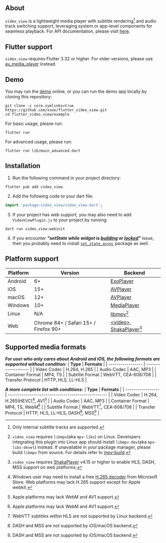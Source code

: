 ## About

`video_view` is a lightweight media player with subtitle rendering[^subtitle] and audio track switching support, leveraging system or app-level components for seamless playback.
For API documentation, please visit [here](https://pub.dev/documentation/video_view/latest/video_view/).

## Flutter support

`video_view` requires Flutter 3.32 or higher. For older versions, please use [av_media_player](https://pub.dev/packages/av_media_player) instead.

## Demo
You may run the [demo](https://xxoo.github.io/flutter_video_view/) online, or you can run the demo app locally by cloning this repository:
```shell
git clone -c core.symlinks=true https://github.com/xxoo/flutter_video_view.git
cd flutter_video_view/example
```
For basic usage, please run:
```shell
flutter run
```
For advanced usage, please run:
```shell
flutter run lib/main_advanced.dart
```

## Installation

1. Run the following command in your project directory:
```shell
flutter pub add video_view
```
2. Add the following code to your dart file:
```dart
import 'package:video_view/video_view.dart';
```
3. If your project has web support, you may also need to add `VideoViewPlugin.js` to your project by running:
```shell
dart run video_view:webinit
```
4. If you encounter ***"setState while widget is [building](https://www.google.com/search?q=setState()+or+markNeedsBuild()+called+during+build) or [locked](https://www.google.com/search?q=setState()+or+markNeedsBuild()+called+when+widget+tree+was+locked)"*** issue, then you probably need to install [`set_state_async`](https://pub.dev/packages/set_state_async) package as well.

## Platform support

| **Platform** | **Version** | **Backend**                                                                           |
| ------------ | ----------- | ------------------------------------------------------------------------------------- |
| Android      | 6+          | [ExoPlayer](https://developer.android.com/media/media3/exoplayer)                     |
| iOS          | 15+         | [AVPlayer](https://developer.apple.com/documentation/avfoundation/avplayer/)          |
| macOS        | 12+         | [AVPlayer](https://developer.apple.com/documentation/avfoundation/avplayer/)          |
| Windows      | 10+         | [MediaPlayer](https://learn.microsoft.com/uwp/api/windows.media.playback.mediaplayer) |
| Linux        | N/A         | [libmpv](https://github.com/mpv-player/mpv/tree/master/include/mpv)[^libmpv]          |
| Web | Chrome 84+ / Safari 15+ / Firefox 90+ | [\<video>](https://developer.mozilla.org/en-US/docs/Web/HTML/Element/video), [ShakaPlayer](https://shaka-player-demo.appspot.com/docs/api/shaka.Player.html)[^shaka] |

## Supported media formats

***For user who only cares about Android and iOS, the following formats are supported without condition:***
| **Type**          | **Formats**         |
| ----------------- | ------------------- |
| Video Codec       | H.264, H.265        |
| Audio Codec       | AAC, MP3            |
| Container Format  | MP4, TS             |
| Subtitle Format   | WebVTT, CEA-608/708 |
| Transfer Protocol | HTTP, HLS, LL-HLS   |

***A more complete list with conditions:***
| **Type**          | **Formats**                                        |
| ----------------- | -------------------------------------------------- |
| Video Codec       | H.264, H.265(HEVC)[^h265], AV1[^apple]             |
| Audio Codec       | AAC, MP3                                           |
| Container Format  | MP4, TS, WebM[^apple]                              |
| Subtitle Format   | WebVTT[^vtt], CEA-608/708                          |
| Transfer Protocol | HTTP, HLS, LL-HLS, DASH[^avplayer], MSS[^avplayer] |

[^subtitle]: Only internal subtitle tracks are supported.
[^libmpv]: `video_view` requires `libmpv`(aka `mpv-libs`) on Linux. Developers integrating this plugin into Linux app should install `libmpv-dev`(aka `mpv-libs-devel`) instead. If unavailable in your package manager, please build `libmpv` from source. For details refer to [mpv-build](https://github.com/mpv-player/mpv-build).
[^shaka]: `video_view` requires [ShakaPlayer](https://cdn.jsdelivr.net/npm/shaka-player/dist/shaka-player.compiled.js) v4.15 or higher to enable HLS, DASH, MSS support on web platforms.
[^h265]: Windows user may need to install a free [H.265 decoder](https://apps.microsoft.com/detail/9n4wgh0z6vhq) from Microsoft Store. Web platforms may lack H.265 support except for Apple webkit.
[^apple]: Apple platforms may lack WebM and AV1 support.
[^vtt]: WebVTT subtitles within HLS are not supported by Linux backend.
[^avplayer]: DASH and MSS are not supported by iOS/macOS backend.
